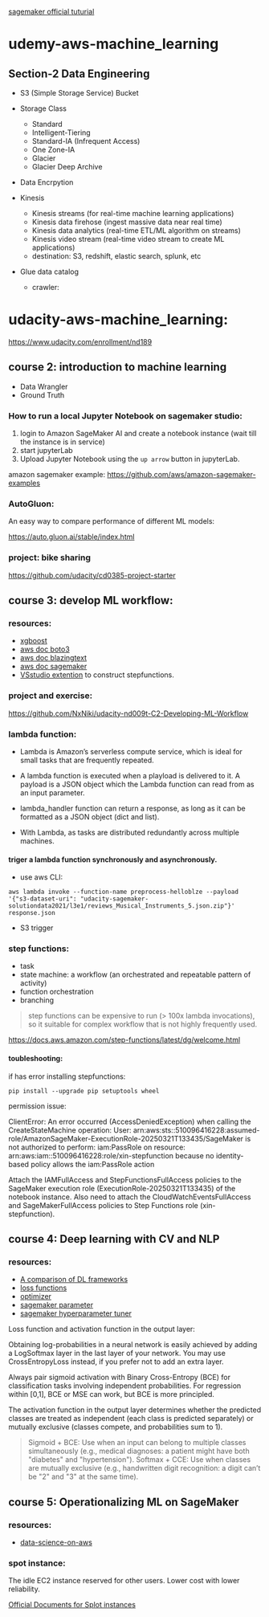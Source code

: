 [sagemaker official tuturial](https://docs.aws.amazon.com/sagemaker/)

# udemy-aws-machine_learning

## Section-2 Data Engineering

- S3 (Simple Storage Service) Bucket
- Storage Class
  - Standard
  - Intelligent-Tiering
  - Standard-IA (Infrequent Access)
  - One Zone-IA
  - Glacier
  - Glacier Deep Archive
- Data Encrpytion
- Kinesis
  - Kinesis streams (for real-time machine learning applications)
  - Kinesis data firehose (ingest massive data near real time)
  - Kinesis data analytics (real-time ETL/ML algorithm on streams)
  - Kinesis video stream (real-time video stream to create ML applications)
  - destination: S3, redshift, elastic search, splunk, etc
 
- Glue data catalog
  - crawler:
 

# udacity-aws-machine_learning:
https://www.udacity.com/enrollment/nd189


## course 2: introduction to machine learning

- Data Wrangler
- Ground Truth

### How to run a local Jupyter Notebook on sagemaker studio:

1. login to Amazon SageMaker AI and create a notebook instance (wait till the instance is in service)
2. start jupyterLab
3. Upload Jupyter Notebook using the `up arrow` button in jupyterLab.

amazon sagemaker example: https://github.com/aws/amazon-sagemaker-examples

### AutoGluon:

An easy way to compare performance of different ML models:

https://auto.gluon.ai/stable/index.html

### project: bike sharing

https://github.com/udacity/cd0385-project-starter

## course 3: develop ML workflow:

### resources:

- [xgboost](https://xgboost.readthedocs.io/en/latest/parameter.html)
- [aws doc boto3](https://boto3.amazonaws.com/v1/documentation/api/latest/index.html)
- [aws doc blazingtext](https://docs.aws.amazon.com/sagemaker/latest/dg/blazingtext.html)
- [aws doc sagemaker](https://docs.aws.amazon.com/sagemaker/latest/dg/batch-transform.html)
- [VSstudio extention](https://marketplace.visualstudio.com/items?itemName=paulshestakov.aws-step-functions-constructor) to construct stepfunctions.


### project and exercise:

https://github.com/NxNiki/udacity-nd009t-C2-Developing-ML-Workflow

### lambda function:

- Lambda is Amazon’s serverless compute service, which is ideal for small tasks that are frequently repeated.

- A lambda function is executed when a playload is delivered to it. A payload is a JSON object which the Lambda function can read from as an input parameter.

- lambda_handler function can return a response, as long as it can be formatted as a JSON object (dict and list).

- With Lambda, as tasks are distributed redundantly across multiple machines.


#### triger a lambda function synchronously and asynchronously.

- use aws CLI:
```
aws lambda invoke --function-name preprocess-helloblze --payload '{"s3-dataset-uri": "udacity-sagemaker-solutiondata2021/l3e1/reviews_Musical_Instruments_5.json.zip"}' response.json
```
- S3 trigger


### step functions:

- task
- state machine: a workflow (an orchestrated and repeatable pattern of activity)
- function orchestration
- branching

> step functions can be expensive to run (> 100x lambda invocations), so it suitable for complex workflow that is not highly frequently used.

https://docs.aws.amazon.com/step-functions/latest/dg/welcome.html

#### toubleshooting:

if has error installing stepfunctions:
```
pip install --upgrade pip setuptools wheel
```

permission issue:

ClientError: An error occurred (AccessDeniedException) when calling the CreateStateMachine operation: User: 
arn:aws:sts::510096416228:assumed-role/AmazonSageMaker-ExecutionRole-20250321T133435/SageMaker is not authorized to
perform: iam:PassRole on resource: arn:aws:iam::510096416228:role/xin-stepfunction because no identity-based policy
allows the iam:PassRole action

Attach the IAMFullAccess and StepFunctionsFullAccess policies to the SageMaker execution role (ExecutionRole-20250321T133435) of the notebook instance.
Also need to attach the CloudWatchEventsFullAccess and SageMakerFullAccess policies to Step Functions role (xin-stepfunction).


## course 4: Deep learning with CV and NLP

### resources:

- [A comparison of DL frameworks](https://thegradient.pub/state-of-ml-frameworks-2019-pytorch-dominates-research-tensorflow-dominates-industry/)
- [loss functions](https://pytorch.org/docs/stable/nn.html#loss-functions)
- [optimizer](https://pytorch.org/docs/stable/optim.html)
- [sagemaker parameter](https://sagemaker.readthedocs.io/en/stable/api/training/parameter.html)
- [sagemaker hyperparameter tuner](https://sagemaker.readthedocs.io/en/stable/api/training/tuner.html)

Loss function and activation function in the output layer:

Obtaining log-probabilities in a neural network is easily achieved by adding a LogSoftmax layer in the last layer of your network. 
You may use CrossEntropyLoss instead, if you prefer not to add an extra layer.

Always pair sigmoid activation with Binary Cross-Entropy (BCE) for classification tasks involving independent probabilities. For regression within 
[0,1], BCE or MSE can work, but BCE is more principled.

The activation function in the output layer determines whether the predicted classes are treated as independent (each class is predicted separately) or mutually exclusive (classes compete, and probabilities sum to 1).

> Sigmoid + BCE: Use when an input can belong to multiple classes simultaneously (e.g., medical diagnoses: a patient might have both "diabetes" and "hypertension").
> Softmax + CCE: Use when classes are mutually exclusive (e.g., handwritten digit recognition: a digit can’t be "2" and "3" at the same time).



## course 5: Operationalizing ML on SageMaker

### resources:
- [data-science-on-aws](https://github.com/data-science-on-aws/data-science-on-aws)

### spot instance:
The idle EC2 instance reserved for other users. Lower cost with lower reliability.

[Official Documents for Splot instances](https://docs.aws.amazon.com/AWSEC2/latest/UserGuide/using-spot-instances.html)











